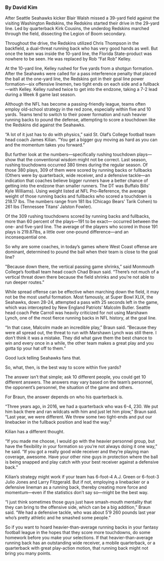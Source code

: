 ### By David Kim

After Seattle Seahawks kicker Blair Walsh missed a 39-yard field against the visiting Washington Redskins, the Redskins started their drive in the 29-yard line. Led by quarterback Kirk Cousins, the underdog Redskins marched through the field, dissecting the Legion of Boom secondary. 

Throughout the drive, the Redskins utilized Chris Thompson in the backfield, a dual-threat running back who has very good hands as well. But once the team was inside the 10-yard line, the Florida State-product was nowhere to be seen. He was replaced by Rob “Fat Rob” Kelley. 

At the 10-yard line, Kelley rushed for five yards from a shotgun formation. After the Seahawks were called for a pass interference penalty that placed the ball at the one-yard line, the Redskins got in their goal line power formation—six offensive linemen, two tight ends on each side and a fullback—with Kelley. Kelley rushed twice to get into the endzone, taking a 7-2 lead during a Week 8 game last season.

Although the NFL has become a passing-friendly league, teams often employ old-school strategy in the red zone, especially within five and 10 yards. Teams tend to switch to their power formation and rush heavier running backs to pound the defense, attempting to score a touchdown like the Redskins did against the Seahawks. 

“A lot of it just has to do with physics,” said St. Olaf’s College football team head coach James Kilian. “You get a bigger guy moving as hard as you can and the momentum takes you forward.”  

But further look at the numbers—specifically rushing touchdown plays—show that the conventional wisdom might not be correct. Last season, rushing touchdowns occurred 380 times during the regular season. Of those 380 plays, 309 of them were scored by running backs or fullbacks (Others were by quarterback, wide receiver, and a defensive tackle—an indication that coaches believe bigger runners have a better chance of getting into the endzone than smaller runners. The DT was Buffalo Bills’ Kyle Williams). Using weight listed at NFL Pro-Reference, the average weight of those running backs and fullbacks who scored a touchdown is 218.17 lbs. The numbers range from 181 lbs (Chicago Bears’ Tarik Cohen) to 261 lbs (Tennessee Titans’ Jalston Fowler). 

Of the 309 rushing touchdowns scored by running backs and fullbacks, more than 60 percent of the plays—191 to be exact— occurred between the one- and five-yard line. The average of the players who scored in those 191 plays is 219.87lbs, a little over one-pound difference—and an inconsequential one.

So why are some coaches, in today’s games where West Coast offense are dominant, determined to pound the ball when their team is close to the goal line?

"Because down there, the vertical passing game shrinks,” said Monmouth College’s football team head coach Chad Braun said. “There’s not much of a vertical threat down there because the field shrinks and you’re not able to run deeper routes.”

While spread offense can be effective when marching down the field, it may not be the most useful formation. Most famously, at Super Bowl XLIX, the Seahawks, down 28-24, attempted a pass with 25 seconds left in the game, which was intercepted by New England Patriots’ Malcolm Butler. Seattle head coach Pete Carroll was heavily criticized for not using Marshawn Lynch, one of the most fierce running backs in NFL history, at the goal line. 

“In that case, Malcolm made an incredible play,” Braun said. “Because they were all spread out, the threat to run with Marshawn Lynch was still there. I don’t think it was a mistake. They did what gave them the best chance to win and every once in a while, the other team makes a great play and you gotta tip your hat off to them.”

Good luck telling Seahawks fans that.

So, what, then, is the best way to score within five yards?

The answer isn’t that simple; ask 10 different people, you could get 10 different answers. The answers may vary based on the team’s personnel, the opponent’s personnel, the situation of the game and others.

For Braun, the answer depends on who his quarterback is.

“Three years ago, in 2016, we had a quarterback who was 6-4, 230. We put him back there and ran wildcats with him and just let him plow,” Braun said. “Last year, we were different. We threw some two tight-ends and put our linebacker in the fullback position and lead the way.”

Kilian has a different thought.

“If you made me choose, I would go with the heavier personnel group, but have the flexibility in your formation so you’re not always doing it one way,” he said. “If you got a really good wide receiver and they’re playing man coverage, awesome. Have your other nine guys in protection where the ball is being snapped and play catch with your best receiver against a defensive back.”

Kilian’s strategy might work if your team has 6-foot-4 A.J. Green or 6-foot-3 Julio Jones and Larry Fitzgerald. But if not, employing a linebacker or a defensive lineman as a running back, thereby creating more force and momentum—even if the statistics don’t say so—might be the best way.

“I just think sometimes those guys just have smash-mouth mentality that they can bring to the offensive side, which can be a big addition,” Braun said. “We had a defensive tackle, who was about 5’9 260 pounds last year who’s pretty athletic and he smashed some people.”

So if you want to hoard heavier-than-average running backs in your fantasy football league in the hopes that they score more touchdowns, do some homework before you make your selections. If that heavier-than-average running back has an outstanding wide receiver, a mobile quarterback, or a quarterback with great play-action motion, that running back might not bring you many points.




